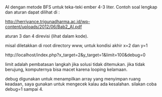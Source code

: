AI dengan metode BFS untuk teka-teki ember 4-3 liter. Contoh soal lengkap dan aturan dapat dilihat di :

http://herriyance.trigunadharma.ac.id/wp-content/uploads/2012/06/Bab2_AI.pdf

aturan 3 dan 4 direvisi (lihat dalam kode).

misal diletakkan di root directory www, untuk kondisi akhir x=2 dan y=1

http://localhost/index.php?x_target=2&y_target=1&limit=100&debug=0

limit adalah pembatasan langkah jika solusi tidak ditemukan. jika tidak berujung, komputernya bisa macet karena looping kelamaan.

debug digunakan untuk menampilkan array yang menyimpan ruang keadaan, saya gunakan untuk mengecek kalau ada kesalahan. silakan coba debug=1 sampai 4.

